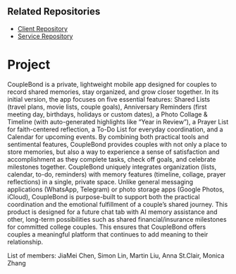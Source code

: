 ## Related Repositories
- [Client Repository]((https://github.com/calvin-cs262-fall2025-teamH/Client))
- [Service Repository]((https://github.com/calvin-cs262-fall2025-teamH/Service))


# Project

CoupleBond is a private, lightweight mobile app designed for couples to record shared memories, stay organized, and grow closer together. In its initial version, the app focuses on five essential features: Shared Lists (travel plans, movie lists, couple goals), Anniversary Reminders (first meeting day, birthdays, holidays or custom dates), a Photo Collage & Timeline (with auto-generated highlights like “Year in Review”), a Prayer List for faith-centered reflection, a To-Do List for everyday coordination, and a Calendar for upcoming events. By combining both practical tools and sentimental features, CoupleBond provides couples with not only a place to store memories, but also a way to experience a sense of satisfaction and accomplishment as they complete tasks, check off goals, and celebrate milestones together.
CoupleBond uniquely integrates organization (lists, calendar, to-do, reminders) with memory features (timeline, collage, prayer reflections) in a single, private space. Unlike general messaging applications (WhatsApp, Telegram) or photo storage apps (Google Photos, iCloud), CoupleBond is purpose-built to support both the practical coordination and the emotional fulfillment of a couple’s shared journey.
This product is designed for a future chat tab with AI memory assistance and other, long-term possibilities such as shared financial/insurance milestones for committed college couples. This ensures that CoupleBond offers couples a meaningful platform that continues to add meaning to their relationship. 

List of members: 
JiaMei Chen,
Simon Lin,
Martin Liu,
Anna St.Clair,
Monica Zhang
